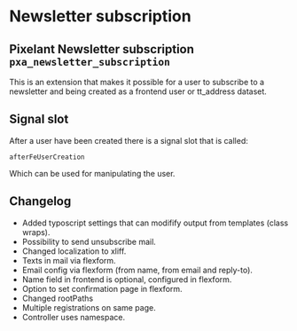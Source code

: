 # Newsletter subscription

## Pixelant Newsletter subscription `pxa_newsletter_subscription`

This is an extension that makes it possible for a user to subscribe to a newsletter and being created as a frontend user or tt_address dataset.

## Signal slot

After a user have been created there is a signal slot that is called:

    afterFeUserCreation

Which can be used for manipulating the user.

## Changelog

* Added typoscript settings that can modifify output from templates (class wraps).
* Possibility to send unsubscribe mail.
* Changed localization to xliff.
* Texts in mail via flexform.
* Email config via flexform (from name, from email and reply-to).
* Name field in frontend is optional, configured in flexform.
* Option to set confirmation page in flexform.
* Changed rootPaths
* Multiple registrations on same page.
* Controller uses namespace.
